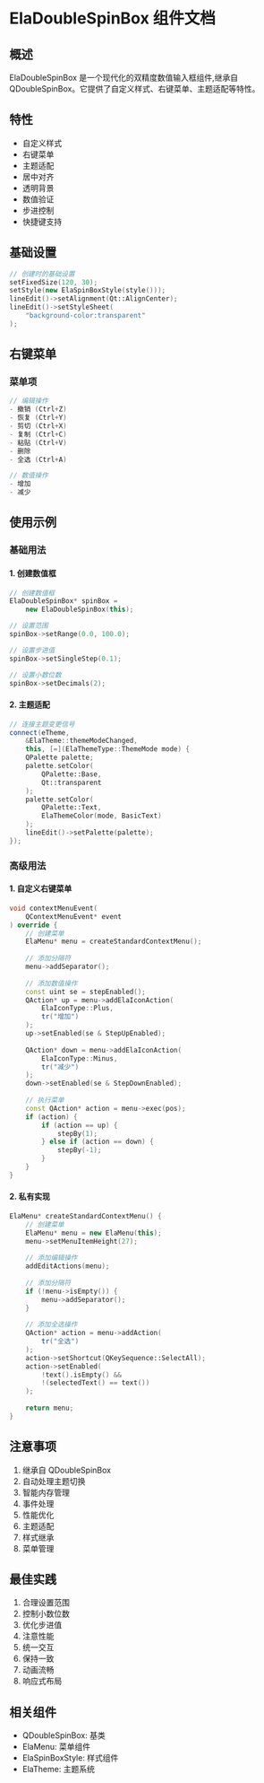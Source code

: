 # ElaDoubleSpinBox 组件文档

## 概述
ElaDoubleSpinBox 是一个现代化的双精度数值输入框组件,继承自 QDoubleSpinBox。它提供了自定义样式、右键菜单、主题适配等特性。

## 特性
- 自定义样式
- 右键菜单
- 主题适配
- 居中对齐
- 透明背景
- 数值验证
- 步进控制
- 快捷键支持

## 基础设置
```cpp
// 创建时的基础设置
setFixedSize(120, 30);
setStyle(new ElaSpinBoxStyle(style()));
lineEdit()->setAlignment(Qt::AlignCenter);
lineEdit()->setStyleSheet(
    "background-color:transparent"
);
```

## 右键菜单

### 菜单项
```cpp
// 编辑操作
- 撤销 (Ctrl+Z)
- 恢复 (Ctrl+Y)
- 剪切 (Ctrl+X)
- 复制 (Ctrl+C)
- 粘贴 (Ctrl+V)
- 删除
- 全选 (Ctrl+A)

// 数值操作
- 增加
- 减少
```

## 使用示例

### 基础用法

#### 1. 创建数值框
```cpp
// 创建数值框
ElaDoubleSpinBox* spinBox = 
    new ElaDoubleSpinBox(this);

// 设置范围
spinBox->setRange(0.0, 100.0);

// 设置步进值
spinBox->setSingleStep(0.1);

// 设置小数位数
spinBox->setDecimals(2);
```

#### 2. 主题适配
```cpp
// 连接主题变更信号
connect(eTheme, 
    &ElaTheme::themeModeChanged,
    this, [=](ElaThemeType::ThemeMode mode) {
    QPalette palette;
    palette.setColor(
        QPalette::Base, 
        Qt::transparent
    );
    palette.setColor(
        QPalette::Text, 
        ElaThemeColor(mode, BasicText)
    );
    lineEdit()->setPalette(palette);
});
```

### 高级用法

#### 1. 自定义右键菜单
```cpp
void contextMenuEvent(
    QContextMenuEvent* event
) override {
    // 创建菜单
    ElaMenu* menu = createStandardContextMenu();
    
    // 添加分隔符
    menu->addSeparator();
    
    // 添加数值操作
    const uint se = stepEnabled();
    QAction* up = menu->addElaIconAction(
        ElaIconType::Plus, 
        tr("增加")
    );
    up->setEnabled(se & StepUpEnabled);
    
    QAction* down = menu->addElaIconAction(
        ElaIconType::Minus, 
        tr("减少")
    );
    down->setEnabled(se & StepDownEnabled);
    
    // 执行菜单
    const QAction* action = menu->exec(pos);
    if (action) {
        if (action == up) {
            stepBy(1);
        } else if (action == down) {
            stepBy(-1);
        }
    }
}
```

#### 2. 私有实现
```cpp
ElaMenu* createStandardContextMenu() {
    // 创建菜单
    ElaMenu* menu = new ElaMenu(this);
    menu->setMenuItemHeight(27);
    
    // 添加编辑操作
    addEditActions(menu);
    
    // 添加分隔符
    if (!menu->isEmpty()) {
        menu->addSeparator();
    }
    
    // 添加全选操作
    QAction* action = menu->addAction(
        tr("全选")
    );
    action->setShortcut(QKeySequence::SelectAll);
    action->setEnabled(
        !text().isEmpty() && 
        !(selectedText() == text())
    );
    
    return menu;
}
```

## 注意事项
1. 继承自 QDoubleSpinBox
2. 自动处理主题切换
3. 智能内存管理
4. 事件处理
5. 性能优化
6. 主题适配
7. 样式继承
8. 菜单管理

## 最佳实践
1. 合理设置范围
2. 控制小数位数
3. 优化步进值
4. 注意性能
5. 统一交互
6. 保持一致
7. 动画流畅
8. 响应式布局

## 相关组件
- QDoubleSpinBox: 基类
- ElaMenu: 菜单组件
- ElaSpinBoxStyle: 样式组件
- ElaTheme: 主题系统
